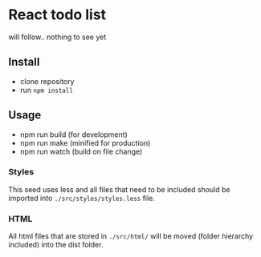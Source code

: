 # React todo list
will follow.. nothing to see yet

## Install
* clone repository
* run ```npm install```

## Usage
* npm run build (for development)
* npm run make (minified for production)
* npm run watch (build on file change)

### Styles
This seed uses less and all files that need to be included should be imported into ```./src/styles/styles.less``` file.

### HTML
All html files that are stored in ```./src/html/``` will be moved (folder hierarchy included) into the dist folder.
